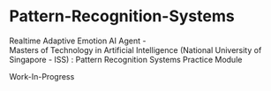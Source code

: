 # Pattern-Recognition-Systems
Realtime Adaptive Emotion AI Agent - <br>
Masters of Technology in Artificial Intelligence (National University of Singapore - ISS) : Pattern Recognition Systems Practice Module


Work-In-Progress
